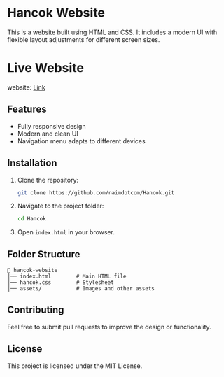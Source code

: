 # Hancok Website

This is a website built using HTML and CSS. It includes a modern UI with flexible layout adjustments for different screen sizes.

# Live Website

website: [Link](https://naimdotcom.github.io/Hancok/)

## Features
- Fully responsive design
- Modern and clean UI
- Navigation menu adapts to different devices

## Installation
1. Clone the repository:
   ```sh
   git clone https://github.com/naimdotcom/Hancok.git
   ```
2. Navigate to the project folder:
   ```sh
   cd Hancok
   ```
3. Open `index.html` in your browser.

## Folder Structure
```
📂 hancok-website
│── index.html        # Main HTML file
│── hancok.css        # Stylesheet
│── assets/           # Images and other assets
```

## Contributing
Feel free to submit pull requests to improve the design or functionality.

## License
This project is licensed under the MIT License.

